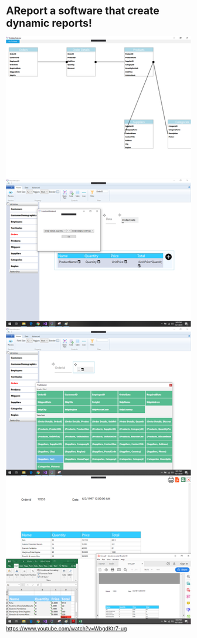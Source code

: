 # AReport a software that create dynamic reports!
![alt text](https://github.com/ademvelika/AReport/blob/master/ENTITYSELECT.PNG?raw=true)
<br>
![alt text](https://github.com/ademvelika/AReport/blob/master/Func.png?raw=true)
<br>
![alt-text](https://github.com/ademvelika/AReport/blob/master/selectcolumn.png?raw=true)
<br>
![alt-text](https://github.com/ademvelika/AReport/blob/master/preview.png?raw=true)
<br>
https://www.youtube.com/watch?v=WbgdKtr7-ug
